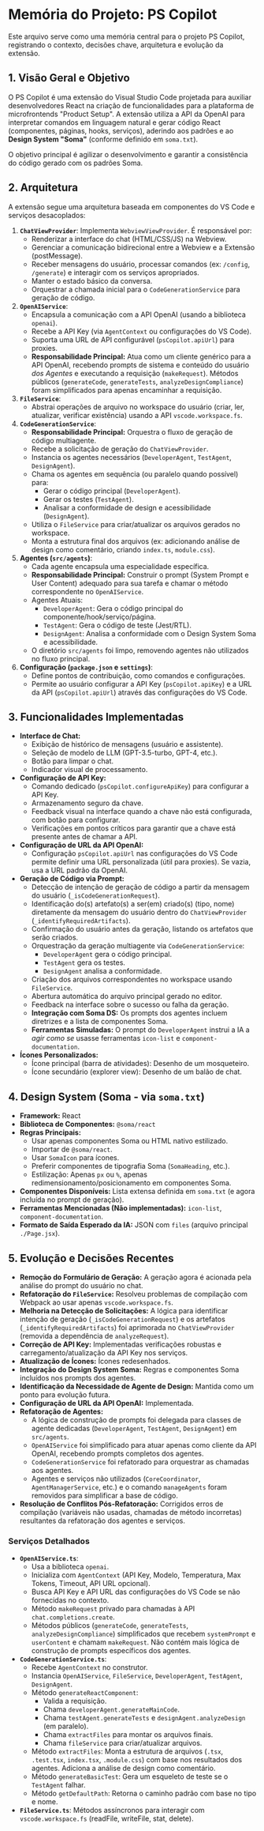 # Memória do Projeto: PS Copilot

Este arquivo serve como uma memória central para o projeto PS Copilot, registrando o contexto, decisões chave, arquitetura e evolução da extensão.

## 1. Visão Geral e Objetivo

O PS Copilot é uma extensão do Visual Studio Code projetada para auxiliar desenvolvedores React na criação de funcionalidades para a plataforma de microfrontends "Product Setup". A extensão utiliza a API da OpenAI para interpretar comandos em linguagem natural e gerar código React (componentes, páginas, hooks, serviços), aderindo aos padrões e ao **Design System "Soma"** (conforme definido em `soma.txt`).

O objetivo principal é agilizar o desenvolvimento e garantir a consistência do código gerado com os padrões Soma.

## 2. Arquitetura

A extensão segue uma arquitetura baseada em componentes do VS Code e serviços desacoplados:

1.  **`ChatViewProvider`**: Implementa `WebviewViewProvider`. É responsável por:
    - Renderizar a interface do chat (HTML/CSS/JS) na Webview.
    - Gerenciar a comunicação bidirecional entre a Webview e a Extensão (postMessage).
    - Receber mensagens do usuário, processar comandos (ex: `/config`, `/generate`) e interagir com os serviços apropriados.
    - Manter o estado básico da conversa.
    - Orquestrar a chamada inicial para o `CodeGenerationService` para geração de código.
2.  **`OpenAIService`**:
    - Encapsula a comunicação com a API OpenAI (usando a biblioteca `openai`).
    - Recebe a API Key (via `AgentContext` ou configurações do VS Code).
    - Suporta uma URL de API configurável (`psCopilot.apiUrl`) para proxies.
    - **Responsabilidade Principal:** Atua como um cliente genérico para a API OpenAI, recebendo prompts de sistema e conteúdo do usuário _dos Agentes_ e executando a requisição (`makeRequest`). Métodos públicos (`generateCode`, `generateTests`, `analyzeDesignCompliance`) foram simplificados para apenas encaminhar a requisição.
3.  **`FileService`**:
    - Abstrai operações de arquivo no workspace do usuário (criar, ler, atualizar, verificar existência) usando a API `vscode.workspace.fs`.
4.  **`CodeGenerationService`**:
    - **Responsabilidade Principal:** Orquestra o fluxo de geração de código multiagente.
    - Recebe a solicitação de geração do `ChatViewProvider`.
    - Instancia os agentes necessários (`DeveloperAgent`, `TestAgent`, `DesignAgent`).
    - Chama os agentes em sequência (ou paralelo quando possível) para:
      - Gerar o código principal (`DeveloperAgent`).
      - Gerar os testes (`TestAgent`).
      - Analisar a conformidade de design e acessibilidade (`DesignAgent`).
    - Utiliza o `FileService` para criar/atualizar os arquivos gerados no workspace.
    - Monta a estrutura final dos arquivos (ex: adicionando análise de design como comentário, criando `index.ts`, `module.css`).
5.  **Agentes (`src/agents`)**:
    - Cada agente encapsula uma especialidade específica.
    - **Responsabilidade Principal:** Construir o prompt (System Prompt e User Content) adequado para sua tarefa e chamar o método correspondente no `OpenAIService`.
    - Agentes Atuais:
      - `DeveloperAgent`: Gera o código principal do componente/hook/serviço/página.
      - `TestAgent`: Gera o código de teste (Jest/RTL).
      - `DesignAgent`: Analisa a conformidade com o Design System Soma e acessibilidade.
    - O diretório `src/agents` foi limpo, removendo agentes não utilizados no fluxo principal.
6.  **Configuração (`package.json` e `settings`)**:
    - Define pontos de contribuição, como comandos e configurações.
    - Permite ao usuário configurar a API Key (`psCopilot.apiKey`) e a URL da API (`psCopilot.apiUrl`) através das configurações do VS Code.

## 3. Funcionalidades Implementadas

- **Interface de Chat:**
  - Exibição de histórico de mensagens (usuário e assistente).
  - Seleção de modelo de LLM (GPT-3.5-turbo, GPT-4, etc.).
  - Botão para limpar o chat.
  - Indicador visual de processamento.
- **Configuração de API Key:**
  - Comando dedicado (`psCopilot.configureApiKey`) para configurar a API Key.
  - Armazenamento seguro da chave.
  - Feedback visual na interface quando a chave não está configurada, com botão para configurar.
  - Verificações em pontos críticos para garantir que a chave está presente antes de chamar a API.
- **Configuração de URL da API OpenAI:**
  - Configuração `psCopilot.apiUrl` nas configurações do VS Code permite definir uma URL personalizada (útil para proxies). Se vazia, usa a URL padrão da OpenAI.
- **Geração de Código via Prompt:**
  - Detecção de intenção de geração de código a partir da mensagem do usuário (`_isCodeGenerationRequest`).
  - Identificação do(s) artefato(s) a ser(em) criado(s) (tipo, nome) diretamente da mensagem do usuário dentro do `ChatViewProvider` (`_identifyRequiredArtifacts`).
  - Confirmação do usuário antes da geração, listando os artefatos que serão criados.
  - Orquestração da geração multiagente via `CodeGenerationService`:
    - `DeveloperAgent` gera o código principal.
    - `TestAgent` gera os testes.
    - `DesignAgent` analisa a conformidade.
  - Criação dos arquivos correspondentes no workspace usando `FileService`.
  - Abertura automática do arquivo principal gerado no editor.
  - Feedback na interface sobre o sucesso ou falha da geração.
  - **Integração com Soma DS:** Os prompts dos agentes incluem diretrizes e a lista de componentes Soma.
  - **Ferramentas Simuladas:** O prompt do `DeveloperAgent` instrui a IA a _agir como se_ usasse ferramentas `icon-list` e `component-documentation`.
- **Ícones Personalizados:**
  - Ícone principal (barra de atividades): Desenho de um mosqueteiro.
  - Ícone secundário (explorer view): Desenho de um balão de chat.

## 4. Design System (Soma - via `soma.txt`)

- **Framework:** React
- **Biblioteca de Componentes:** `@soma/react`
- **Regras Principais:**
  - Usar apenas componentes Soma ou HTML nativo estilizado.
  - Importar de `@soma/react`.
  - Usar `SomaIcon` para ícones.
  - Preferir componentes de tipografia Soma (`SomaHeading`, etc.).
  - Estilização: Apenas `px` ou `%`, apenas redimensionamento/posicionamento em componentes Soma.
- **Componentes Disponíveis:** Lista extensa definida em `soma.txt` (e agora incluída no prompt de geração).
- **Ferramentas Mencionadas (Não implementadas):** `icon-list`, `component-documentation`.
- **Formato de Saída Esperado da IA:** JSON com `files` (arquivo principal `./Page.jsx`).

## 5. Evolução e Decisões Recentes

- **Remoção do Formulário de Geração:** A geração agora é acionada pela análise do prompt do usuário no chat.
- **Refatoração do `FileService`:** Resolveu problemas de compilação com Webpack ao usar apenas `vscode.workspace.fs`.
- **Melhoria na Detecção de Solicitações:** A lógica para identificar intenção de geração (`_isCodeGenerationRequest`) e os artefatos (`_identifyRequiredArtifacts`) foi aprimorada no `ChatViewProvider` (removida a dependência de `analyzeRequest`).
- **Correção de API Key:** Implementadas verificações robustas e carregamento/atualização da API Key nos serviços.
- **Atualização de Ícones:** Ícones redesenhados.
- **Integração do Design System Soma:** Regras e componentes Soma incluídos nos prompts dos agentes.
- **Identificação da Necessidade de Agente de Design:** Mantida como um ponto para evolução futura.
- **Configuração de URL da API OpenAI:** Implementada.
- **Refatoração de Agentes:**
  - A lógica de construção de prompts foi delegada para classes de agente dedicadas (`DeveloperAgent`, `TestAgent`, `DesignAgent`) em `src/agents`.
  - `OpenAIService` foi simplificado para atuar apenas como cliente da API OpenAI, recebendo prompts completos dos agentes.
  - `CodeGenerationService` foi refatorado para orquestrar as chamadas aos agentes.
  - Agentes e serviços não utilizados (`CoreCoordinator`, `AgentManagerService`, etc.) e o comando `manageAgents` foram removidos para simplificar a base de código.
- **Resolução de Conflitos Pós-Refatoração:** Corrigidos erros de compilação (variáveis não usadas, chamadas de método incorretas) resultantes da refatoração dos agentes e serviços.

### Serviços Detalhados

- **`OpenAIService.ts`**:
  - Usa a biblioteca `openai`.
  - Inicializa com `AgentContext` (API Key, Modelo, Temperatura, Max Tokens, Timeout, API URL opcional).
  - Busca API Key e API URL das configurações do VS Code se não fornecidas no contexto.
  - Método `makeRequest` privado para chamadas à API `chat.completions.create`.
  - Métodos públicos (`generateCode`, `generateTests`, `analyzeDesignCompliance`) simplificados que recebem `systemPrompt` e `userContent` e chamam `makeRequest`. Não contém mais lógica de construção de prompts específicos dos agentes.
- **`CodeGenerationService.ts`**:
  - Recebe `AgentContext` no construtor.
  - Instancia `OpenAIService`, `FileService`, `DeveloperAgent`, `TestAgent`, `DesignAgent`.
  - Método `generateReactComponent`:
    - Valida a requisição.
    - Chama `developerAgent.generateMainCode`.
    - Chama `testAgent.generateTests` e `designAgent.analyzeDesign` (em paralelo).
    - Chama `extractFiles` para montar os arquivos finais.
    - Chama `fileService` para criar/atualizar arquivos.
  - Método `extractFiles`: Monta a estrutura de arquivos (`.tsx`, `.test.tsx`, `index.tsx`, `.module.css`) com base nos resultados dos agentes. Adiciona a análise de design como comentário.
  - Método `generateBasicTest`: Gera um esqueleto de teste se o `TestAgent` falhar.
  - Método `getDefaultPath`: Retorna o caminho padrão com base no tipo e nome.
- **`FileService.ts`**: Métodos assíncronos para interagir com `vscode.workspace.fs` (readFile, writeFile, stat, delete).
